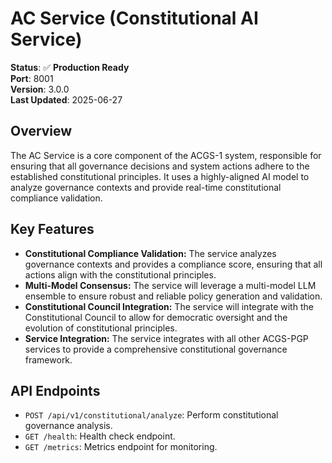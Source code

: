 # AC Service (Constitutional AI Service)

**Status**: ✅ **Production Ready**  
**Port**: 8001  
**Version**: 3.0.0  
**Last Updated**: 2025-06-27

## Overview

The AC Service is a core component of the ACGS-1 system, responsible for ensuring that all governance decisions and system actions adhere to the established constitutional principles. It uses a highly-aligned AI model to analyze governance contexts and provide real-time constitutional compliance validation.

## Key Features

- **Constitutional Compliance Validation:** The service analyzes governance contexts and provides a compliance score, ensuring that all actions align with the constitutional principles.
- **Multi-Model Consensus:** The service will leverage a multi-model LLM ensemble to ensure robust and reliable policy generation and validation.
- **Constitutional Council Integration:** The service will integrate with the Constitutional Council to allow for democratic oversight and the evolution of constitutional principles.
- **Service Integration:** The service integrates with all other ACGS-PGP services to provide a comprehensive constitutional governance framework.

## API Endpoints

- `POST /api/v1/constitutional/analyze`: Perform constitutional governance analysis.
- `GET /health`: Health check endpoint.
- `GET /metrics`: Metrics endpoint for monitoring.

